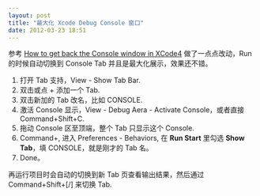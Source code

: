 ```yaml
---
layout: post
title: "最大化 Xcode Debug Console 窗口"
date: 2012-03-23 18:51
---
```


参考 [How to get back the Console window in XCode4][1] 做了一点点改动，Run 的时候自动切换到 Console Tab 并且是最大化展示，效果还不错。

1. 打开 Tab 支持，View - Show Tab Bar.
1. 双击或点 + 添加一个 Tab.
1. 双击新加的 Tab 改名，比如 CONSOLE.
1. 激活 Console 显示，View - Debug Aera - Activate Console，或者直接 Command+Shift+C.
1. 拖动 Console 区至顶端，整个 Tab 只显示这个 Console.
1. Command+, 进入 Preferences - Behaviors, 在 **Run Start** 里勾选 **Show Tab**，填 CONSOLE，就是刚才的 Tab 名。
1. Done。

再运行项目时会自动的切换到新 Tab 页查看输出结果，然后通过 Command+Shift+[/] 来切换 Tab.

[1]:http://www.touch-code-magazine.com/how-to-get-back-the-console-window-in-xcode-4/
